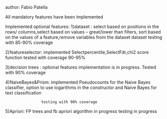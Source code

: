 author: Fabio Patella


All mandatory features have been implemented


Implemented optional features: 
1)dataset : select based on positions in the rows/ columns,select based on values – great/lower than filters, sort based on the values of a feature,remove 
 variables from the dataset dataset
 testing with 85-90% coverage
 
 
2)featureselector: implemented Selectpercentile,SelectFdr,chi2 score function
   tested  with coverage 90-95%
   
   
3)decision trees : optional features implementation is in progress. Tested with 90% coverage


4)NaiveBayes&Prism: implemented Pseudocounts for the Naive Bayes classifier, option to use logarithms in the constructor and  Naive Bayes for text classification
                    
                    testing with 90% coverage


5)Apriori: FP trees and fb apriori algorithm in progress
           testing in progress

